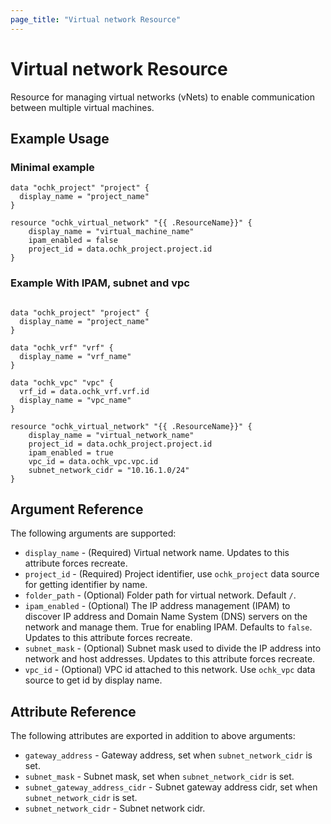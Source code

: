 ```yaml
---
page_title: "Virtual network Resource"
---
```


# Virtual network Resource

Resource for managing virtual networks (vNets) to enable communication between multiple virtual machines. 

## Example Usage

### Minimal example
```hcl
data "ochk_project" "project" {
  display_name = "project_name"
}

resource "ochk_virtual_network" "{{ .ResourceName}}" {
	display_name = "virtual_machine_name"
	ipam_enabled = false
	project_id = data.ochk_project.project.id
}
```

### Example With IPAM, subnet and vpc
```hcl

data "ochk_project" "project" {
  display_name = "project_name"
}

data "ochk_vrf" "vrf" {
  display_name = "vrf_name"
}

data "ochk_vpc" "vpc" {
  vrf_id = data.ochk_vrf.vrf.id
  display_name = "vpc_name"
}

resource "ochk_virtual_network" "{{ .ResourceName}}" {
	display_name = "virtual_network_name"
	project_id = data.ochk_project.project.id
	ipam_enabled = true
	vpc_id = data.ochk_vpc.vpc.id
	subnet_network_cidr = "10.16.1.0/24"
}
```

## Argument Reference

The following arguments are supported:

* `display_name` - (Required) Virtual network name. Updates to this attribute forces recreate.
* `project_id` - (Required) Project identifier, use `ochk_project` data source for getting identifier by name.
* `folder_path` - (Optional) Folder path for virtual network. Default `/`.
* `ipam_enabled` - (Optional) The IP address management (IPAM) to discover IP address and Domain Name System (DNS) servers on the network and manage them. True for enabling IPAM. Defaults to `false`. Updates to this attribute forces recreate.
* `subnet_mask` - (Optional) Subnet mask used to divide the IP address into network and host addresses. Updates to this attribute forces recreate.
* `vpc_id` - (Optional) VPC id attached to this network. Use `ochk_vpc` data source to get id by display name.

## Attribute Reference

The following attributes are exported in addition to above arguments:
* `gateway_address` - Gateway address, set when `subnet_network_cidr` is set.
* `subnet_mask` - Subnet mask, set when `subnet_network_cidr` is set.
* `subnet_gateway_address_cidr` - Subnet gateway address cidr, set when `subnet_network_cidr` is set.  
* `subnet_network_cidr` - Subnet network cidr.
 
